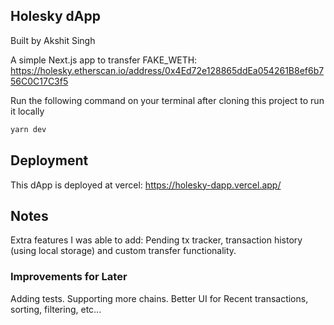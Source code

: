 ## Holesky dApp

Built by Akshit Singh

A simple Next.js app to transfer FAKE_WETH: https://holesky.etherscan.io/address/0x4Ed72e128865ddEa054261B8ef6b756C0C17C3f5

Run the following command on your terminal after cloning this project to run it locally

```bash
yarn dev

```

## Deployment

This dApp is deployed at vercel: https://holesky-dapp.vercel.app/

## Notes

Extra features I was able to add: Pending tx tracker, transaction history (using local storage) and custom transfer functionality.

### Improvements for Later

Adding tests.
Supporting more chains.
Better UI for Recent transactions, sorting, filtering, etc...
